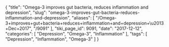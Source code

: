 {
    "title": "Omega-3 improves gut bacteria, reduces inflammation and depression",
    "slug": "omega-3-improves-gut-bacteria-reduces-inflammation-and-depression",
    "aliases": [
        "/Omega-3+improves+gut+bacteria+reduces+inflammation+and+depression+\u2013+Dec+2017",
        "/9091"
    ],
    "tiki_page_id": 9091,
    "date": "2017-12-12",
    "categories": [
        "Depression",
        "Omega-3",
        "Inflammation"
    ],
    "tags": [
        "Depression",
        "Inflammation",
        "Omega-3"
    ]
}
